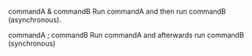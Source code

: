 
 commandA & commandB     Run commandA and then run commandB (asynchronous).   

 commandA ; commandB     Run commandA and afterwards run commandB (synchronous)
